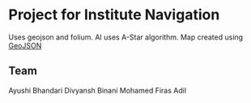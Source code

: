 # Project for Institute Navigation

Uses geojson and folium. AI uses A-Star algorithm. Map created using [GeoJSON](https://geojson.io/#map=19.34/25.1316096/55.4196872)

## Team

Ayushi Bhandari
Divyansh Binani
Mohamed Firas Adil